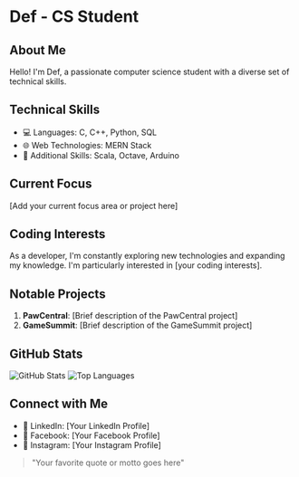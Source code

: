 # Def - CS Student

## About Me
Hello! I'm Def, a passionate computer science student with a diverse set of technical skills.

## Technical Skills
- 💻 Languages: C, C++, Python, SQL
- 🌐 Web Technologies: MERN Stack
- 🤖 Additional Skills: Scala, Octave, Arduino

## Current Focus
[Add your current focus area or project here]

## Coding Interests
As a developer, I'm constantly exploring new technologies and expanding my knowledge. I'm particularly interested in [your coding interests].

## Notable Projects
1. **PawCentral**: [Brief description of the PawCentral project]
2. **GameSummit**: [Brief description of the GameSummit project]

## GitHub Stats
![GitHub Stats](https://github-readme-stats.vercel.app/api?username=YOUR_GITHUB_USERNAME&show_icons=true&theme=radical)
![Top Languages](https://github-readme-stats.vercel.app/api/top-langs/?username=YOUR_GITHUB_USERNAME&layout=compact&theme=radical)

## Connect with Me
- 🔗 LinkedIn: [Your LinkedIn Profile]
- 📘 Facebook: [Your Facebook Profile]
- 📸 Instagram: [Your Instagram Profile]

> "Your favorite quote or motto goes here"
